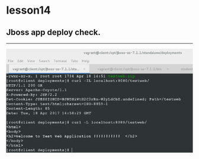 # lesson14
## Jboss app deploy check.
---

![alt tag](https://raw.githubusercontent.com/hopetds/lesson14/ikhamiakou/curl.png)

